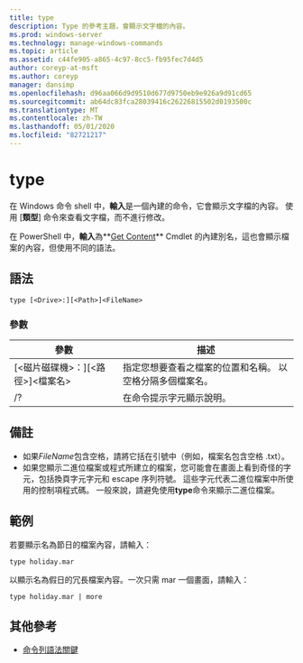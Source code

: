 ```yaml
---
title: type
description: Type 的參考主題，會顯示文字檔的內容。
ms.prod: windows-server
ms.technology: manage-windows-commands
ms.topic: article
ms.assetid: c44fe905-a865-4c97-8cc5-fb95fec7d4d5
author: coreyp-at-msft
ms.author: coreyp
manager: dansimp
ms.openlocfilehash: d96aa066d9d9510d677d9750eb9e926a9d91cd65
ms.sourcegitcommit: ab64dc83fca28039416c26226815502d0193500c
ms.translationtype: MT
ms.contentlocale: zh-TW
ms.lasthandoff: 05/01/2020
ms.locfileid: "82721217"
---
```

# <a name="type"></a>type

在 Windows 命令 shell 中，**輸入**是一個內建的命令，它會顯示文字檔的內容。 使用 [**類型**] 命令來查看文字檔，而不進行修改。

在 PowerShell 中，**輸入**為**[Get Content](https://docs.microsoft.com/powershell/module/microsoft.powershell.management/get-content)** Cmdlet 的內建別名，這也會顯示檔案的內容，但使用不同的語法。

## <a name="syntax"></a>語法

```
type [<Drive>:][<Path>]<FileName>
```

### <a name="parameters"></a>參數

|參數|描述|
|---------|-----------|
|[\<磁片磁碟機>：][\<路徑>]\<檔案名>|指定您想要查看之檔案的位置和名稱。 以空格分隔多個檔案名。|
|/?|在命令提示字元顯示說明。|

## <a name="remarks"></a>備註

-   如果*FileName*包含空格，請將它括在引號中（例如，檔案名包含空格 .txt）。
-   如果您顯示二進位檔案或程式所建立的檔案，您可能會在畫面上看到奇怪的字元，包括換頁字元字元和 escape 序列符號。 這些字元代表二進位檔案中所使用的控制項程式碼。 一般來說，請避免使用**type**命令來顯示二進位檔案。

## <a name="examples"></a>範例

若要顯示名為節日的檔案內容，請輸入：
```
type holiday.mar 
```
以顯示名為假日的冗長檔案內容。一次只需 mar 一個畫面，請輸入：
```
type holiday.mar | more 
```

## <a name="additional-references"></a>其他參考

- [命令列語法關鍵](command-line-syntax-key.md)

